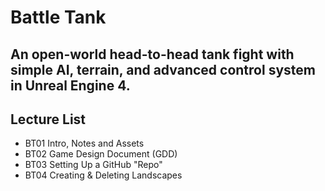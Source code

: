 # Battle Tank
An open-world head-to-head tank fight with simple AI, terrain, and advanced control system in Unreal Engine 4.
---
## Lecture List
* BT01 Intro, Notes and Assets
* BT02 Game Design Document (GDD)
* BT03 Setting Up a GitHub "Repo"
* BT04 Creating & Deleting Landscapes